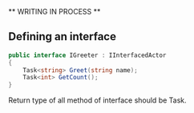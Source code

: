 ** WRITING IN PROCESS **

## Defining an interface

```csharp
public interface IGreeter : IInterfacedActor
{
    Task<string> Greet(string name);
    Task<int> GetCount();
}
```

Return type of all method of interface should be Task.
